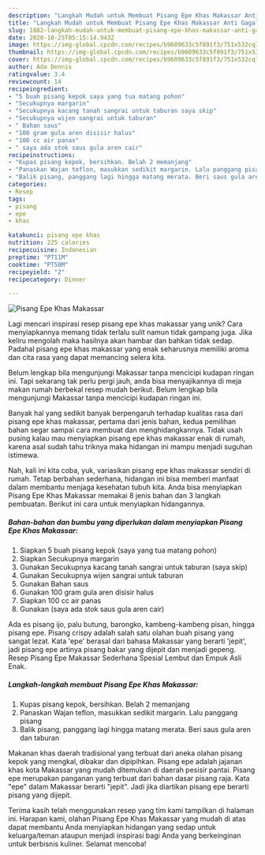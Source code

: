 ```yaml
---
description: "Langkah Mudah untuk Membuat Pisang Epe Khas Makassar Anti Gagal"
title: "Langkah Mudah untuk Membuat Pisang Epe Khas Makassar Anti Gagal"
slug: 1882-langkah-mudah-untuk-membuat-pisang-epe-khas-makassar-anti-gagal
date: 2020-10-25T05:15:14.943Z
image: https://img-global.cpcdn.com/recipes/b9609633c5f891f3/751x532cq70/pisang-epe-khas-makassar-foto-resep-utama.jpg
thumbnail: https://img-global.cpcdn.com/recipes/b9609633c5f891f3/751x532cq70/pisang-epe-khas-makassar-foto-resep-utama.jpg
cover: https://img-global.cpcdn.com/recipes/b9609633c5f891f3/751x532cq70/pisang-epe-khas-makassar-foto-resep-utama.jpg
author: Ada Dennis
ratingvalue: 3.4
reviewcount: 14
recipeingredient:
- "5 buah pisang kepok saya yang tua matang pohon"
- "Secukupnya margarin"
- "Secukupnya kacang tanah sangrai untuk taburan saya skip"
- "Secukupnya wijen sangrai untuk taburan"
- " Bahan saus"
- "100 gram gula aren disisir halus"
- "100 cc air panas"
- " saya ada stok saus gula aren cair"
recipeinstructions:
- "Kupas pisang kepok, bersihkan. Belah 2 memanjang"
- "Panaskan Wajan teflon, masukkan sedikit margarin. Lalu panggang pisang"
- "Balik pisang, panggang lagi hingga matang merata. Beri saus gula aren dan taburan"
categories:
- Resep
tags:
- pisang
- epe
- khas

katakunci: pisang epe khas 
nutrition: 225 calories
recipecuisine: Indonesian
preptime: "PT11M"
cooktime: "PT50M"
recipeyield: "2"
recipecategory: Dinner

---
```



![Pisang Epe Khas Makassar](https://img-global.cpcdn.com/recipes/b9609633c5f891f3/751x532cq70/pisang-epe-khas-makassar-foto-resep-utama.jpg)

Lagi mencari inspirasi resep pisang epe khas makassar yang unik? Cara menyiapkannya memang tidak terlalu sulit namun tidak gampang juga. Jika keliru mengolah maka hasilnya akan hambar dan bahkan tidak sedap. Padahal pisang epe khas makassar yang enak seharusnya memiliki aroma dan cita rasa yang dapat memancing selera kita.

Belum lengkap bila mengunjungi Makassar tanpa mencicipi kudapan ringan ini. Tapi sekarang tak perlu pergi jauh, anda bisa menyajikannya di meja makan rumah berbekal resep mudah berikut. Belum lengkap bila mengunjungi Makassar tanpa mencicipi kudapan ringan ini.

Banyak hal yang sedikit banyak berpengaruh terhadap kualitas rasa dari pisang epe khas makassar, pertama dari jenis bahan, kedua pemilihan bahan segar sampai cara membuat dan menghidangkannya. Tidak usah pusing kalau mau menyiapkan pisang epe khas makassar enak di rumah, karena asal sudah tahu triknya maka hidangan ini mampu menjadi suguhan istimewa.


Nah, kali ini kita coba, yuk, variasikan pisang epe khas makassar sendiri di rumah. Tetap berbahan sederhana, hidangan ini bisa memberi manfaat dalam membantu menjaga kesehatan tubuh kita. Anda bisa menyiapkan Pisang Epe Khas Makassar memakai 8 jenis bahan dan 3 langkah pembuatan. Berikut ini cara untuk menyiapkan hidangannya.

<!--inarticleads1-->

##### Bahan-bahan dan bumbu yang diperlukan dalam menyiapkan Pisang Epe Khas Makassar:

1. Siapkan 5 buah pisang kepok (saya yang tua matang pohon)
1. Siapkan Secukupnya margarin
1. Gunakan Secukupnya kacang tanah sangrai untuk taburan (saya skip)
1. Gunakan Secukupnya wijen sangrai untuk taburan
1. Gunakan  Bahan saus
1. Gunakan 100 gram gula aren disisir halus
1. Siapkan 100 cc air panas
1. Gunakan  (saya ada stok saus gula aren cair)


Ada es pisang ijo, palu butung, barongko, kambeng-kambeng pisan, hingga pisang epe. Pisang crispy adalah salah satu olahan buah pisang yang sangat lezat. Kata &#39;epe&#39; berasal dari bahasa Makassar yang berarti &#39;jepit&#39;, jadi pisang epe artinya pisang bakar yang dijepit dan menjadi gepeng. Resep Pisang Epe Makassar Sederhana Spesial Lembut dan Empuk Asli Enak. 

<!--inarticleads2-->

##### Langkah-langkah membuat Pisang Epe Khas Makassar:

1. Kupas pisang kepok, bersihkan. Belah 2 memanjang
1. Panaskan Wajan teflon, masukkan sedikit margarin. Lalu panggang pisang
1. Balik pisang, panggang lagi hingga matang merata. Beri saus gula aren dan taburan


Makanan khas daerah tradisional yang terbuat dari aneka olahan pisang kepok yang mengkal, dibakar dan dipipihkan. Pisang epe adalah jajanan khas kota Makassar yang mudah ditemukan di daerah pesisir pantai. Pisang epe merupakan panganan yang terbuat dari bahan dasar pisang raja. Kata &#34;epe&#34; dalam Makassar berarti &#34;jepit&#34;. Jadi jika diartikan pisang epe berarti pisang yang dijepit. 

Terima kasih telah menggunakan resep yang tim kami tampilkan di halaman ini. Harapan kami, olahan Pisang Epe Khas Makassar yang mudah di atas dapat membantu Anda menyiapkan hidangan yang sedap untuk keluarga/teman ataupun menjadi inspirasi bagi Anda yang berkeinginan untuk berbisnis kuliner. Selamat mencoba!

